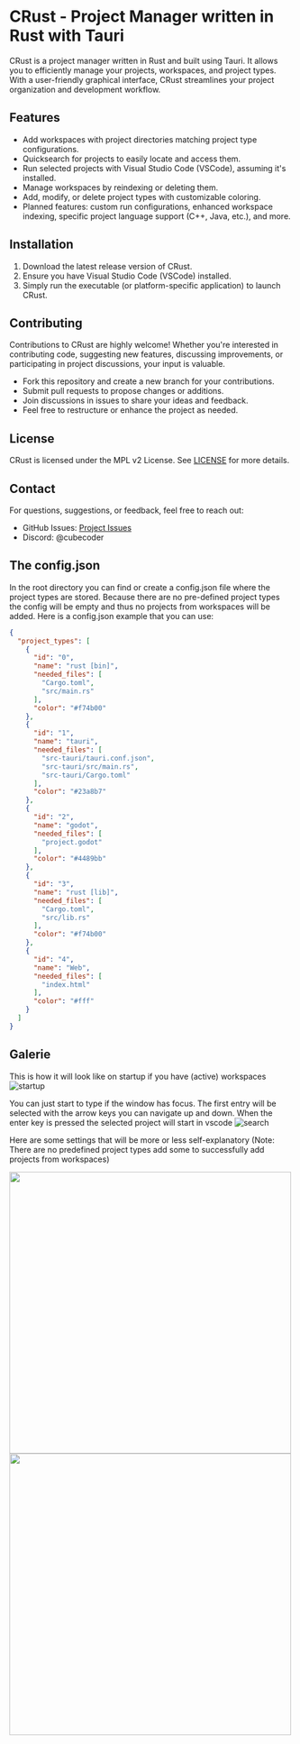 # CRust - Project Manager written in Rust with Tauri

CRust is a project manager written in Rust and built using Tauri. It allows you to efficiently manage your projects, workspaces, and project types. With a user-friendly graphical interface, CRust streamlines your project organization and development workflow.

## Features

- Add workspaces with project directories matching project type configurations.
- Quicksearch for projects to easily locate and access them.
- Run selected projects with Visual Studio Code (VSCode), assuming it's installed.
- Manage workspaces by reindexing or deleting them.
- Add, modify, or delete project types with customizable coloring.
- Planned features: custom run configurations, enhanced workspace indexing, specific project language support (C++, Java, etc.), and more.

## Installation

1. Download the latest release version of CRust.
2. Ensure you have Visual Studio Code (VSCode) installed.
3. Simply run the executable (or platform-specific application) to launch CRust.

## Contributing

Contributions to CRust are highly welcome! Whether you're interested in contributing code, suggesting new features, discussing improvements, or participating in project discussions, your input is valuable.

- Fork this repository and create a new branch for your contributions.
- Submit pull requests to propose changes or additions.
- Join discussions in issues to share your ideas and feedback.
- Feel free to restructure or enhance the project as needed.

## License

CRust is licensed under the MPL v2 License. See [LICENSE](LICENSE) for more details.

## Contact

For questions, suggestions, or feedback, feel free to reach out:

- GitHub Issues: [Project Issues](https://github.com/CubesCoders/crust-gui/issues)
- Discord: @cubecoder

## The config.json

In the root directory you can find or create a config.json file where the project types are stored.
Because there are no pre-defined project types the config will be empty and thus no projects from workspaces will be added.
Here is a config.json example that you can use:
```json
{
  "project_types": [
    {
      "id": "0",
      "name": "rust [bin]",
      "needed_files": [
        "Cargo.toml",
        "src/main.rs"
      ],
      "color": "#f74b00"
    },
    {
      "id": "1",
      "name": "tauri",
      "needed_files": [
        "src-tauri/tauri.conf.json",
        "src-tauri/src/main.rs",
        "src-tauri/Cargo.toml"
      ],
      "color": "#23a8b7"
    },
    {
      "id": "2",
      "name": "godot",
      "needed_files": [
        "project.godot"
      ],
      "color": "#4489bb"
    },
    {
      "id": "3",
      "name": "rust [lib]",
      "needed_files": [
        "Cargo.toml",
        "src/lib.rs"
      ],
      "color": "#f74b00"
    },
    {
      "id": "4",
      "name": "Web",
      "needed_files": [
        "index.html"
      ],
      "color": "#fff"
    }
  ]
}
```

## Galerie

This is how it will look like on startup if you have (active) workspaces
![startup](https://github.com/CubesCoders/crust-gui/assets/34133543/460cc5b4-d56b-4cda-b0d4-6378f63522a3)

You can just start to type if the window has focus. The first entry will be selected with the arrow keys you can navigate up and down. When the enter key is pressed the selected project will start in vscode
![search](https://github.com/CubesCoders/crust-gui/assets/34133543/a84fb9ad-e6d8-4429-bb2d-8f01757c2be0)

Here are some settings that will be more or less self-explanatory (Note: There are no predefined project types add some to successfully add projects from workspaces)

<img src="https://github.com/CubesCoders/crust-gui/assets/34133543/7dfc557a-8296-4d59-be32-430d4cb5106e" width="500px" />
<img src="https://github.com/CubesCoders/crust-gui/assets/34133543/8a6fc35b-0e5a-43bc-8d2b-a593e0dcf5a0" width="500px" />

